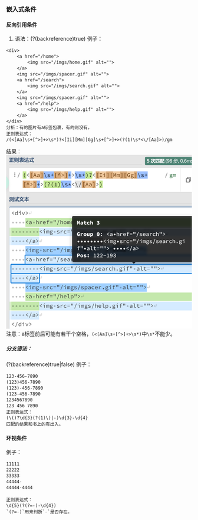 ### 嵌入式条件
#### 反向引用条件
1. 语法：(?(backreference)true)
例子：
```
<div>
    <a href="/home">
        <img src="/imgs/home.gif" alt="">
    </a>
    <img src="/imgs/spacer.gif" alt="">
    <a href="/search">
        <img src="/imgs/search.gif" alt="">
    </a>
    <img src="/imgs/spacer.gif" alt="">
    <a href="/help">
        <img src="/imgs/help.gif" alt="">
    </a>
</div>
分析：有的图片有a标签包裹，有的则没有。
正则表达式：
/(<[Aa]\s+[^>]+>\s*)?<[Ii][Mm][Gg]\s+[^>]+>(?(1)\s*<\/[Aa]>)/gm
```
结果：
![](./00.png)
注意：a标签前后可能有若干个空格，`(<[Aa]\s+[^>]+>\s*)`中`\s*`不能少。

##### 分支语法：
(?(backreference)true|false)
例子：
```
123-456-7890
(123)456-7890
(123)-456-7890
(123-456-7890
1234567890
123 456 7890
正则表达式：
(\()?\d{3}(?(1)\)|-)\d{3}-\d{4}
匹配的结果和书上的有出入。
```
#### 环视条件
例子：
```
11111
22222
33333
44444-
44444-4444

正则表达式：
\d{5}(?(?=-)-\d{4})
`(?=-)`用来判断`-`是否存在。
```